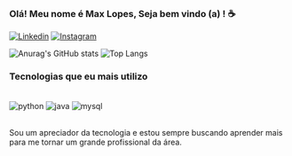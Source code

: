 
### Olá! Meu nome é Max Lopes, Seja bem vindo (a) ! ☕

[![Linkedin](https://img.shields.io/badge/LinkedIn-0077B5?style=for-the-badge&logo=linkedin&logoColor=white)](https://www.linkedin.com/in/max-lopes/)
[![Instagram](https://img.shields.io/badge/Instagram-E4405F?style=for-the-badge&logo=instagram&logoColor=white)](https://www.instagram.com/axmlop/)

![Anurag's GitHub stats](https://github-readme-stats.vercel.app/api?username=maxlopess&show_icons=true&theme=tokyonight)
![Top Langs](https://github-readme-stats.vercel.app/api/top-langs/?username=anuraghazra&hide_progress=true)
### Tecnologias que eu mais utilizo

<div style="display: inline_block"><br/>
<img align="center" alt="python" src="https://img.shields.io/badge/Python-14354C?style=for-the-badge&logo=python&logoColor=white" />
<img align="center" alt="java" src="https://img.shields.io/badge/Java-ED8B00?style=for-the-badge&logo=openjdk&logoColor=white" />
<img align="center" alt="mysql" src="https://img.shields.io/badge/MySQL-00000F?style=for-the-badge&logo=mysql&logoColor=white" />
</div><br>

Sou um apreciador da tecnologia e estou sempre buscando aprender mais para me tornar um grande profissional da área.
